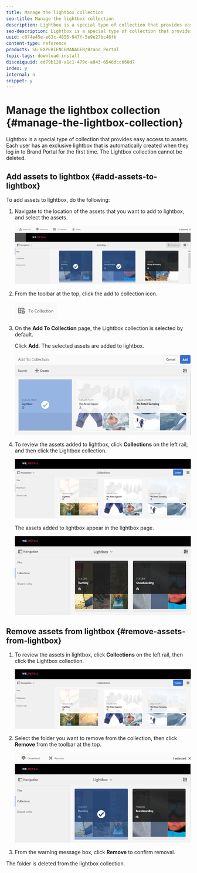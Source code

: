 ```yaml
---
title: Manage the lightbox collection
seo-title: Manage the lightbox collection
description: Lightbox is a special type of collection that provides easy access to assets. Each user has an exclusive lightbox that is automatically created when they log in to Brand Portal for the first time. The Lightbox collection cannot be deleted.
seo-description: Lightbox is a special type of collection that provides easy access to assets. Each user has an exclusive lightbox that is automatically created when they log in to Brand Portal for the first time. The Lightbox collection cannot be deleted.
uuid: c074e45e-e63c-4856-947f-5e9e27bc46fb
content-type: reference
products: SG_EXPERIENCEMANAGER/Brand_Portal
topic-tags: download-install
discoiquuid: ed79b120-a1c1-479c-a843-6546dcc660d7
index: y
internal: n
snippet: y
---
```


# Manage the lightbox collection {#manage-the-lightbox-collection}

Lightbox is a special type of collection that provides easy access to assets. Each user has an exclusive lightbox that is automatically created when they log in to Brand Portal for the first time. The Lightbox collection cannot be deleted.

## Add assets to lightbox {#add-assets-to-lightbox}

To add assets to lightbox, do the following:

1. Navigate to the location of the assets that you want to add to lightbox, and select the assets.

   ![](assets/link_sharing_assetselection.png)
   
2. From the toolbar at the top, click the add to collection icon.

   ![](assets/add_to_collection.png)

3. On the **Add To Collection** page, the Lightbox collection is selected by default.

   Click **Add**. The selected assets are added to lightbox. 

   ![](assets/add_to_collectionlightbox.png)

4. To review the assets added to lightbox, click **Collections** on the left rail, and then click the Lightbox collection.

   ![](assets/collections_lightbox.png)

   The assets added to lightbox appear in the lightbox page.

   ![](assets/added_to_collectionlightbox.png)

## Remove assets from lightbox {#remove-assets-from-lightbox}

1. To review the assets in lightbox, click **Collections** on the left rail, then click the Lightbox collection.

   ![](assets/collections_lightbox-1.png)

2. Select the folder you want to remove from the collection, then click **Remove** from the toolbar at the top.

   ![](assets/collections_lightboxdelete.png)

3. From the warning message box, click **Remove** to confirm removal.

The folder is deleted from the lightbox collection.
